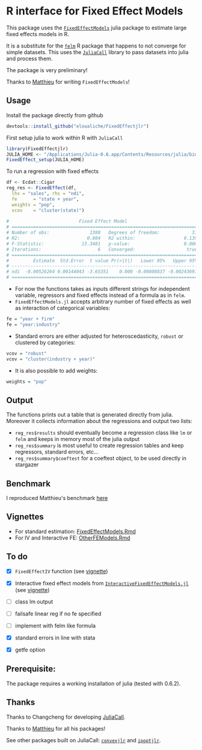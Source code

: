 
# R interface for Fixed Effect Models

This package uses the [`FixedEffectModels`](https://github.com/matthieugomez/FixedEffectModels.jl) julia package to estimate large fixed effects models in R.

It is a substitute for the [`felm`](https://cran.r-project.org/web/packages/lfe/index.html) R package that happens to not converge for simple datasets.
This uses the [`JuliaCall`](https://github.com/Non-Contradiction/JuliaCall) library to pass datasets into julia and process them.

The package is very preliminary!

Thanks to [Matthieu](https://github.com/matthieugomez) for writing `FixedEffectModels`!


## Usage

Install the package directly from github
```r
devtools::install_github("eloualiche/FixedEffectjlr")
```

First setup julia to work within R with `JuliaCall`

```r
library(FixedEffectjlr)
JULIA_HOME <- "/Applications/Julia-0.6.app/Contents/Resources/julia/bin/"
FixedEffect_setup(JULIA_HOME)
```

To run a regression with fixed effects
```r
df <- Ecdat::Cigar
reg_res <- FixedEffect(df,
  lhs = "sales", rhs = "ndi",
  fe      = "state + year",
  weights = "pop",
  vcov    = "cluster(state)")
  
#                          Fixed Effect Model
# =====================================================================
# Number of obs:               1380   Degrees of freedom:            31
# R2:                         0.804   R2 within:                  0.139
# F-Statistic:              13.3481   p-value:                    0.000
# Iterations:                     6   Converged:                   true
# =====================================================================
#         Estimate  Std.Error  t value Pr(>|t|)   Lower 95%   Upper 95%
# ---------------------------------------------------------------------
# ndi  -0.00526264 0.00144043 -3.65351    0.000 -0.00808837 -0.00243691
# =====================================================================  
```
  
+ For now the functions takes as inputs different strings for independent variable, regressors and fixed effects instead of a formula as in `felm`.
+ `FixedEffectModels.jl` accepts arbitrary number of fixed effects as well as interaction of categorical variables:

```r
fe = "year + firm"
fe = "year:industry"
```

+ Standard errors are either adjusted for heteroscedasticity, `robust` or clustered by categories:
```r
vcov = "robust"
vcov = "cluster(industry + year)"
```

+ It is also possible to add weights:
```r
weights = "pop"
```


## Output

The functions prints out a table that is generated directly from julia. Moreover it collects information about the regressions and output two lists:
  
  * `reg_res$results` should eventually become a regression class like `lm` or `felm` and keeps in memory most of the julia output
  * `reg_res$summary` is most useful to create regression tables and keep regressors, standard errors, etc...
  * `reg_res$summary$coeftest` for a coeftest object, to be used directly in stargazer  
  
  
## Benchmark

I reproduced Matthieu's benchmark [here](./benchmark/benchmark.md)


## Vignettes

  * For standard estimation:   [FixedEffectModels.Rmd](./vignettes/FixedEffectModels.Rmd)
  * For IV and Interactive FE: [OtherFEModels.Rmd](./vignettes/OtherFEModels.Rmd)


## To do

  * [x] `FixedEffectIV` function (see [vignette](./vignettes/OtherFEModels.Rmd))
  * [x] Interactive fixed effect models from  [`InteractiveFixedEffectModels.jl`](https://github.com/matthieugomez/InteractiveFixedEffectModels.jl)
 (see [vignette](./vignettes/OtherFEModels.Rmd))
  * [ ] class lm output
  * [ ] failsafe linear reg if no fe specified
  * [ ] implement with felm like formula
  * [x] standard errors in line with stata
  * [x] getfe option


## Prerequisite:

The package requires a working installation of julia (tested with 0.6.2).


## Thanks

Thanks to Changcheng for developing [JuliaCall](https://github.com/Non-Contradiction/JuliaCall).

Thanks to [Matthieu](https://github.com/matthieugomez) for all his packages!

See other packages built on JuliaCall: [`convexjlr`](https://github.com/Non-Contradiction/convexjlr) and [`ipoptjlr`](https://github.com/Non-Contradiction/ipoptjlr).


